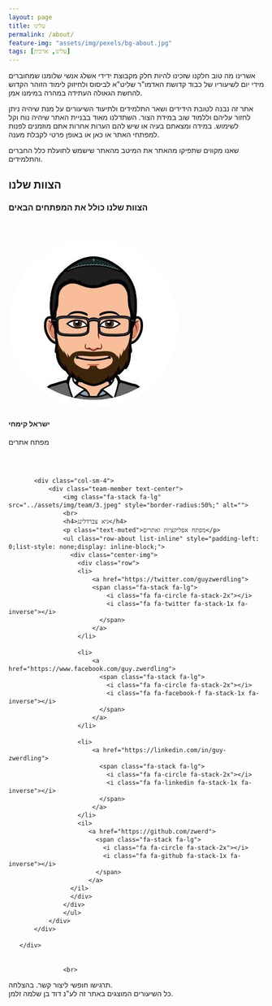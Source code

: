 ```yaml
---
layout: page
title: עלינו
permalink: /about/
feature-img: "assets/img/pexels/bg-about.jpg"
tags: [עלינו, ארכיון]
---
```


<!-- About Section -->
<p>
אשרינו מה טוב חלקנו שזכינו להיות חלק מקבוצת ידידי אשלג אנשי שלומנו שמחוברים מידי יום לשיעוריו
של כבוד קדושת האדמו"ר שליט"א לביסוס ולחיזוק לימוד הזוהר הקדוש להחשת הגאולה העתידה במהרה במימנו אמן.
</p>
<p>
  אתר זה נבנה לטובת הידידים ושאר התלמידים ולתיעוד השיעורים על מנת שיהיה ניתן לחזור עליהם וללמוד שוב
  במידת הצור. השתדלנו מאוד בבניית האתר שיהיה נוח וקל לשימוש. במידה ומצאתם בעיה או שיש להם הערות אחרות
  אתם מוזמנים לפנות למפתחי האתר או כאן או באופן פרטי לקבלת מענה.
</p>
<p>
שאנו מקווים שתפיקו מהאתר את המיטב מהאתר שישמש לתועלת כלל החברים והתלמידים.
   </p>

   <div class="container">
       <div class="row-about">
           <div class="col-lg-12 text-center">
               <h2 class="section-heading">הצוות שלנו</h2>
               <h3 class="section-subheading text-muted">הצוות שלנו כולל את המפתחים הבאים</h3>
           </div>
       </div>
       <br>
       <br>
       <div class="row-about text-center" >
           <div class="col-sm-4 row-about">
               <div class="team-member text-center">
                   <img class="fa-stack fa-lg" src="../assets/img/team/1.jpeg" style="border-radius:50%;" alt="">
                   <br>
                   <h4>ישראל קימחי</h4>
                   <p class="text-muted">מפתח אתרים</p>
                   <ul class="center-img list-inline social-buttons" style="padding-left: 0;list-style: none;display: inline-block;">
                     <div class="center-img">
                       <div class="row center-small-img">
                       <li>
                           <a href="mailto:yisraelk123@gmail.com">
                             <span class="fa-stack fa-lg">
                               <i class="fa fa-circle fa-stack-2x"></i>
                               <i class="fa fa-envelope fa-stack-1x fa-inverse"></i>
                             </span>
                           </a>
                       </li>
                     </div>
                   </div>
                   </ul>
               </div>
           </div>

           <div class="col-sm-4">
               <div class="team-member text-center">
                   <img class="fa-stack fa-lg" src="../assets/img/team/3.jpeg" style="border-radius:50%;" alt="">
                   <br>
                   <h4>גיא צברדלינג</h4>
                   <p class="text-muted">מפתח אפליקציות ואתרים</p>
                   <ul class="row-about list-inline" style="padding-left: 0;list-style: none;display: inline-block;">
                     <div class="center-img">
                       <div class="row">
                       <li>
                           <a href="https://twitter.com/guyzwerdling">
                           <span class="fa-stack fa-lg">
                               <i class="fa fa-circle fa-stack-2x"></i>
                               <i class="fa fa-twitter fa-stack-1x fa-inverse"></i>
                             </span>
                           </a>
                       </li>

                       <li>
                           <a href="https://www.facebook.com/guy.zwerdling">
                             <span class="fa-stack fa-lg">
                               <i class="fa fa-circle fa-stack-2x"></i>
                               <i class="fa fa-facebook-f fa-stack-1x fa-inverse"></i>
                             </span>
                           </a>
                       </li>

                       <li>
                           <a href="https://linkedin.com/in/guy-zwerdling">
                             <span class="fa-stack fa-lg">
                               <i class="fa fa-circle fa-stack-2x"></i>
                               <i class="fa fa-linkedin fa-stack-1x fa-inverse"></i>
                             </span>
                           </a>
                       </li>
                       <il>
                          <a href="https://github.com/zwerd">
                            <span class="fa-stack fa-lg">
                              <i class="fa fa-circle fa-stack-2x"></i>
                              <i class="fa fa-github fa-stack-1x fa-inverse"></i>
                            </span>
                          </a>
                     </il>
                     </div>
                   </div>
                   </ul>
               </div>
           </div>

       </div>


                   <br>
   תרגישו חופשי ליצור קשר. בהצלחה.
   <br>
   כל השיעורים המוצגים באתר זה לע"נ דוד בן שלמה זלמן.
